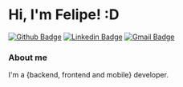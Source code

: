 # Hi, I'm Felipe! :D

[![Github Badge](https://img.shields.io/badge/-Github-000?style=flat-square&logo=Github&logoColor=white&link=https://github.com/FelipeAngelini)](https://github.com/FelipeAngelini)
[![Linkedin Badge](https://img.shields.io/badge/-LinkedIn-blue?style=flat-square&logo=Linkedin&logoColor=white&link=https://www.linkedin.com/in/https://www.linkedin.com/in/felipe-angelini-4a8b92a6/)](https://www.linkedin.com/in/felipe-angelini-4a8b92a6/)
[![Gmail Badge](https://img.shields.io/badge/-Gmail-c14438?style=flat-square&logo=Gmail&logoColor=white&link=mailto:felipeoangelini@gmail.com)](mailto:felipeoangelini@gmail.com)

### About me
I'm a {backend, frontend and mobile} developer.
